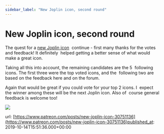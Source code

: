 ```yaml
---
sidebar_label: "New Joplin icon, second round"
---
```


# New Joplin icon, second round

The quest for a [new Joplin icon](https://www.patreon.com/posts/new-icon-for-30218482)  continue - first many thanks for the votes and feedback! It definitely  helped getting a better sense of what would make a great icon.

Taking all this into account, the remaining candidates are the 5  following icons. The first three were the top voted icons, and the  following two are based on the feedback here and on the forum.

Again that would be great if you could vote for your top 2 icons. I  expect the winner among these will be the next Joplin icon. Also of  course general feedback is welcome too!

![](/images/news/20191014-165136_0.png)

url: [https://www.patreon.com/posts/new-joplin-icon-30751136](https://www.patreon.com/posts/new-joplin-icon-30751136)published_at: 2019-10-14T15:51:36.000+00:00